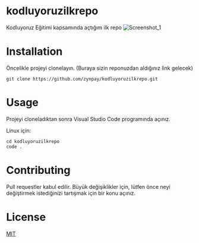 # kodluyoruzilkrepo
Kodluyoruz Eğitimi kapsamında açtığım ilk repo
![Screenshot_1](https://user-images.githubusercontent.com/89905891/163673325-97dd715f-ce08-435d-95ec-482b78f6a366.jpg)


# Installation
Öncelikle projeyi clonelayın. (Buraya sizin reponuzdan aldığınız link gelecek)

`git clone https://github.com/zynpay/kodluyoruzilkrepo.git` 

# Usage
Projeyi cloneladıktan sonra Visual Studio Code programında açınız.

Linux için:
``` 
cd kodluyoruzilkrepo
code . 
```

# Contributing
Pull requestler kabul edilir. Büyük değişiklikler için, lütfen önce neyi değiştirmek istediğinizi tartışmak için bir konu açınız.

# License
[MIT](https://choosealicense.com/licenses/mit/)
